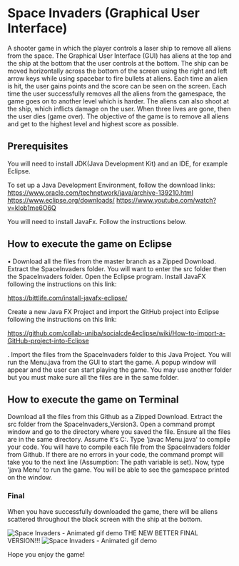 # Space Invaders (Graphical User Interface) 

A shooter game in which the player controls a laser ship to remove all aliens from the space. The Graphical User Interface (GUI) has aliens at the top and the ship at the bottom that the user controls at the bottom. The ship can be moved horizontally across the bottom of the screen using the right and left arrow keys while using spacebar to fire bullets at aliens. Each time an alien is hit, the user gains points and the score can be seen on the screen. Each time the user successfully removes all the aliens from the gamespace, the game goes on to another level which is harder. The aliens can also shoot at the ship, which inflicts damage on the user. When three lives are gone, then the user dies (game over). The objective of the game is to remove all aliens and get to the highest level and highest score as possible.

## Prerequisites
You will need to install JDK(Java Development Kit) and an IDE, for example Eclipse.

To set up a Java Development Environment, follow the download links:
https://www.oracle.com/technetwork/java/archive-139210.html
https://www.eclipse.org/downloads/
https://www.youtube.com/watch?v=klob1me6O6Q

You will need to install JavaFx. Follow the instructions below.

## How to execute the game on Eclipse
• Download all the files from the master branch as a Zipped Download. Extract the SpaceInvaders folder. You will want to enter the src folder then the SpaceInvaders folder. Open the Eclipse program. Install JavaFX following the instructions on this link: 

https://bittlife.com/install-javafx-eclipse/

Create a new Java FX Project and import the GitHub project into Eclipse following the instructions on this link: 

https://github.com/collab-uniba/socialcde4eclipse/wiki/How-to-import-a-GitHub-project-into-Eclipse

. Import the files from the SpaceInvaders folder to this Java Project. You will run the Menu.java from the GUI to start the game. A popup window will appear and the user can start playing the game. You may use another folder but you must make sure all the files are in the same folder. 

## How to execute the game on Terminal
Download all the files from this Github as a Zipped Download. Extract the src folder from the SpaceInvaders_Version3. Open a command prompt window and go to the directory where you saved the file. Ensure all the files are in the same directory. Assume it's C:. Type 'javac Menu.java' to compile your code. You will have to compile each file from the SpaceInvaders folder from Github. If there are no errors in your code, the command prompt will take you to the next line (Assumption: The path variable is set). Now, type 'java Menu' to run the game. You will be able to see the gamespace printed on the window.
 
### Final 
When you have successfully downloaded the game, there will be aliens scattered throughout the black screen with the ship at the bottom.

![Space Invaders - Animated gif demo](Demo3.gif)
THE NEW BETTER FINAL VERSION!!! 
![Space Invaders - Animated gif demo](Final.gif)


Hope you enjoy the game!
